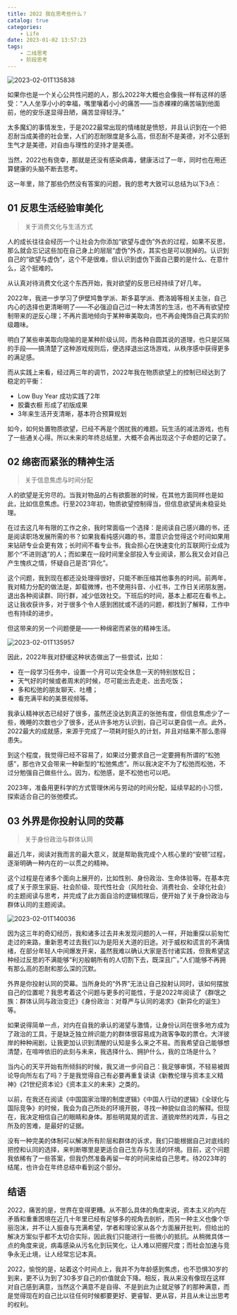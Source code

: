 ```yaml
---
title: 2022 我在思考些什么？
catalog: true
categories:
    - Life
date: 2023-01-02 13:57:23
tags:
    - 二线思考
    - 阶段思考
---
```


![2023-02-01T135838](2023-02-01T135838.png)

如果你也是一个关心公共性问题的人，那么2022年大概也会像我一样有这样的感受：“人人坐享小小的幸福，嘴里嚷着小小的痛苦——当赤裸裸的痛苦端到他面前，他的安乐遂显得丑陋，痛苦显得轻浮。”
 
太多魔幻的事情发生，于是2022最常出现的情绪就是愤怒，并且认识到在一个把忍耐当成美德的社会里，人们的忍耐限度是多么高，但忍耐不是美德，对不公感到生气才是美德，对自由与理性的坚持才是美德。
 
当然，2022也有侥幸，那就是还没有感染病毒，健康活过了一年，同时也在用还算健康的头脑不断去思考。

这一年里，除了那些仍然没有答案的问题，我的思考大致可以总结为以下3点：

## 01 反思生活经验审美化

> 关于消费文化与生活方式
 
人的成长往往会经历一个让社会为你添加“欲望与虚伪”外衣的过程，如果不反思，那么就会忘记这些加在自己身上的层层“虚伪”外衣，其实也是可以脱掉的。认识到自己的“欲望与虚伪”，这个不是很难，但认识到虚伪下面自己要的是什么、在意什么，这个挺难的。
 
从认真对待消费文化这个东西开始，我对欲望的反思已经持续了好几年。
 
2022年，我进一步学习了伊壁鸠鲁学派、斯多葛学派、费洛姆等相关主张，自己内心的选择也更清晰明了——不必强迫自己过一种太清苦的生活，也不再有欲望控制带来的逆反心理；不再片面地倾向于某种审美取向，也不再会掩饰自己真实的阶级趣味。
 
明白了某些审美取向隐喻的是某种阶级认同，而各种自圆其说的道理，也只是区隔的手段——搞清楚了这种游戏规则后，便选择退出这场游戏，从秩序感中获得更多的满足感。
 
而从实践上来看，经过两三年的调节，2022年我在物质欲望上的控制已经达到了稳定的平衡：

- Low Buy Year 成功实践了2年
- 胶囊衣橱 形成了初版成果
- 3年来生活开支清晰，基本符合预算规划

如今，如何处置物质欲望，已经不再是个困扰我的难题。玩生活的减法游戏，也有了一些通关心得。所以未来的年终总结里，大概不会再出现这个子命题的记录了。

## 02 绵密而紧张的精神生活

> 关于信息焦虑与时间分配
 
人的欲望是无穷尽的。当我对物品的占有欲膨胀的时候，在其他方面同样也是如此，比如信息焦虑。行至2023年初，物质欲望控制得当，但信息欲望尚未稳妥处理。
 
在过去这几年有限的工作之余，我时常面临一个选择：是阅读自己感兴趣的书，还是阅读职场发展所需的书？如果我看纯感兴趣的书，潜意识会觉得这个时间如果用来钻研专业会更有效；长时间不看专业书，我会担心在快速变化的互联网行业成为那个“不进则退”的人；而如果在一段时间里全部投入专业阅读，那么我又会对自己产生愧疚之情，怀疑自己是否“异化”。
 
这个问题，我到现在都还没处理得很好，只能不断压缩其他事务的时间。前两年，我对精力分配的做法是，卸载微博，也不使用抖音、小红书，工作日关闭朋友圈，退出各种阅读群、同行群，减少低效社交。下班后的时间，基本上都花在看书上。这让我收获许多，对于很多个令人感到困扰或不适的问题，都找到了解释，工作中也有持续的进步。
 
但这带来的另一个问题便是——一种绵密而紧张的精神生活。
 
![2023-02-01T135957](2023-02-01T135957.png)

因此，2022年我对舒缓这种状态做出了一些尝试，比如：

- 在一段学习任务中，设置一个月可以完全休息一天的特别放松日；
- 天气好的时候或者周末的时候，尽可能出去走走、出去吃饭；
- 多和松弛的朋友聊天、吐槽；
- 看充满平和的美景视频等。

我承认精神状态已经好了很多，虽然还没达到真正的张弛有度，但信息焦虑少了一些，晚睡的次数也少了很多，还从许多地方认识到，自己可以更自信一点。此外，2022最大的成就感，来源于完成了一项耗时挺久的计划，并且对结果不那么患得患失。
 
到这个程度，我觉得已经不容易了，如果过分要求自己一定要拥有所谓的“松弛感”，那也许又会带来一种新型的“松弛焦虑”。所以我决定不为了松弛而松弛，不过分勉强自己做些什么。因为，松弛感，是不松弛也可以吧。
 
2023年，准备用更科学的方式管理休闲与劳动的时间分配，延续早起的小习惯，探索适合自己的张弛模式。

## 03 外界是你投射认同的荧幕

> 关于身份政治与群体认同
 
最近几年，阅读对我而言的最大意义，就是帮助我完成个人核心里的“安顿”过程，逐渐明确一种内在的一以贯之的精神。
 
这个过程是在诸多个面向上展开的，比如性别、身份政治、生命体验等。在基本完成了关于原生家庭、社会阶级、现代性社会（风险社会、消费社会、全球化社会）的主题阅读与思考，并完成了此方面自洽的逻辑梳理后，便开始了关于身份政治与群体认同的主题阅读。

![2023-02-01T140036](2023-02-01T140036.png)

因为这三年的奇幻经历，我和诸多过去并未发现问题的人一样，开始重探以前匆忙走过的来路，重新思考过去我们以为是阳关大道的旧途。对于威权和谎言的不满情绪，在部分年轻人中间爆发开来，虽然我难以确认大家是否付诸实践，但我希望这种经过反思的不满能够“利刃般朝所有的人切割下去，既深且广。”人们能够不再拥有那么高的忍耐和那么深的沉默。
 
外界是你投射认同的荧幕。当所身处的“外界”无法让自己投射认同时，该如何摆放自己的位置呢？我思考着这个问题与更多的可能性，于是2022年阅读了《群氓之族：群体认同与政治变迁》《身份政治：对尊严与认同的渴求》《新异化的诞生》等。
 
如果说得简单一点，对内在自我的承认的渴望与激情，让身份认同在很多地方成为了政治的工具，于是缺乏独立辨识能力的群体很容易成为政客争取的票仓。大洋彼岸的种种闹剧，让我更加认识到清醒的认知是多么来之不易。而我希望自己能够想清楚，在喧哗依旧的此刻与未来，我选择什么、拥护什么，我的立场是什么？
 
当内心的天平开始有所倾斜的时候，我又进一步问自己：我足够审慎，不轻易被舆论导向所左右了吗？于是我觉得自己有必要再重复读读《新教伦理与资本主义精神》《21世纪资本论》《资本主义的未来》之类的。
 
以前，在我还在阅读《中国国家治理的制度逻辑》《中国人行动的逻辑》《全球化与国际竞争》的时候，我会为自己所处的环境开脱，寻找一种貌似自洽的解释。但现在，我决定相信自己的眼睛和身体。那些明晃晃的谎言、道貌岸然的戏弄，与目之所及的苦难，是最好的证据。
 
没有一种完美的体制可以解决所有阶层和群体的诉求，我们只能根据自己对底线的把控和认同的选择，来判断哪里是更适合自己生存与生活的环境。目前，这个问题我依稀有了一些答案，但我仍然准备再留一年的时间来给自己思考。待2023年的结尾，也许会在年终总结中看到这个部分。

## 结语

2022，痛苦的是，世界在变得更糟。从不那么具体的角度来说，资本主义的内在矛盾和重重困境在近几十年里已经有足够多的视角去剖析，而另一种主义也像个华丽泡沫，并不让人振奋与充满希望，学者和理论家从各个方面展开批判，但给出的解决方案似乎都不太切合实际，因此我们只能进行一些微小的抵抗。从稍微具体一点的角度来说，病毒感染从污名化到玩笑化，让人难以把握尺度；而社会加速与竞争永无止境，让人经常忘记本真。
 
2022，愉悦的是，站着这个时间点上，我并不为年龄感到焦虑，也不恐惧30岁的到来，更不认为到了30多岁自己的价值就会下降。相反，我从来没有像现在这样对自己感到满意，当然这个满意不是自得、不是到此为止就足够了的那种满意，而是觉得现在的自己比以往任何时候都要更好、更睿智、更从容，并且从未让出思考的权利。